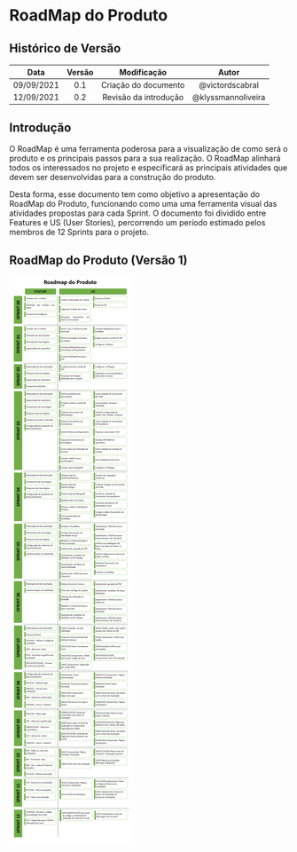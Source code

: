 # RoadMap do Produto

## Histórico de Versão

|    Data    | Versão |      Modificação      |       Autor        |
| :--------: | :----: | :-------------------: | :----------------: |
| 09/09/2021 |  0.1   | Criação do documento  |  @victordscabral   |
| 12/09/2021 |  0.2   | Revisão da introdução | @klyssmannoliveira |

## Introdução

O RoadMap é uma ferramenta poderosa para a visualização de como será o produto e os principais passos para a sua realização. O RoadMap alinhará todos os interessados no projeto e especificará as principais atividades que devem ser desenvolvidas para a construção do produto.

Desta forma, esse documento tem como objetivo a apresentação do RoadMap do Produto, funcionando como uma uma ferramenta visual das atividades propostas para cada Sprint. O documento foi dividido entre Features e US (User Stories), percorrendo um período estimado pelos membros de 12 Sprints para o projeto.

## RoadMap do Produto (Versão 1)

<img src="RoadMap_Do_Produto.png" alt="RoadMap do Produto">

